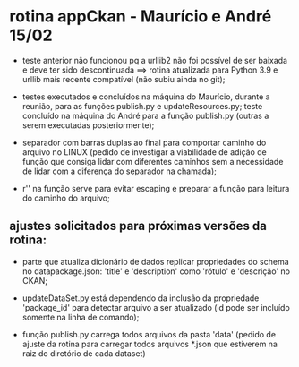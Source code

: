 # rotina appCkan - Maurício e André 15/02

* teste anterior não funcionou pq a urllib2 não foi possível de ser baixada e deve ter sido descontinuada ==> rotina atualizada para Python 3.9 e urllib mais recente compatível (não subiu ainda no git);

* testes executados e concluídos na máquina do Maurício, durante a reunião, para as funções publish.py e updateResources.py; teste concluído na máquina do André para a função publish.py (outras a serem executadas posteriormente);

* separador com barras duplas ao final para comportar caminho do arquivo no LINUX (pedido de investigar a viabilidade de adição de função que consiga lidar com diferentes caminhos sem a necessidade de lidar com a diferença do separador na chamada);

* r'' na função serve para evitar escaping e preparar a função para leitura do caminho do arquivo;

## ajustes solicitados para próximas versões da rotina:

* parte que atualiza dicionário de dados replicar propriedades do schema no datapackage.json: 'title' e 'description' como 'rótulo' e 'descrição' no CKAN;

* updateDataSet.py está dependendo da inclusão da propriedade 'package_id' para detectar arquivo a ser atualizado (id pode ser incluído somente na linha de comando);

* função publish.py carrega todos arquivos da pasta 'data' (pedido de ajuste da rotina para carregar todos arquivos *.json que estiverem na raiz do diretório de cada dataset)
